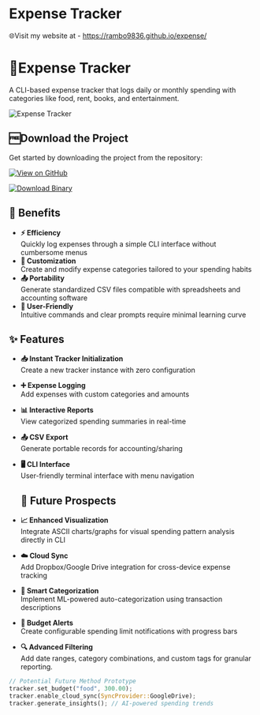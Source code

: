 # Expense Tracker
🌐Visit my website at - https://rambo9836.github.io/expense/
# 🔶Expense Tracker

A CLI-based expense tracker that logs daily or monthly spending with categories like food, rent, books, and entertainment.

![Expense Tracker](https://imgur.com/Qgdhs5Q.png)



## 🆓Download the Project
Get started by downloading the project from the repository:

[![View on GitHub](https://img.shields.io/badge/View%20on-GitHub-green?style=for-the-badge&logo=github)](https://github.com/Rambo9836/expense/blob/main/src/main.rs)

[![Download Binary](https://img.shields.io/badge/Download-Binary-green?style=for-the-badge)](https://github.com/Rambo9836/expense/raw/refs/heads/main/expense_tracker)
## 💎 Benefits
- **⚡ Efficiency**  
  Quickly log expenses through a simple CLI interface without cumbersome menus
- **🎨 Customization**  
  Create and modify expense categories tailored to your spending habits
- **📤 Portability**  
  Generate standardized CSV files compatible with spreadsheets and accounting software
- **🤝 User-Friendly**  
  Intuitive commands and clear prompts require minimal learning curve

## ✨ Features

- **📥 Instant Tracker Initialization**  
  Create a new tracker instance with zero configuration
- **➕ Expense Logging**  
  Add expenses with custom categories and amounts
- **📊 Interactive Reports**  
  View categorized spending summaries in real-time
- **📤 CSV Export**  
  Generate portable records for accounting/sharing
- **🖥️ CLI Interface**  
  User-friendly terminal interface with menu navigation
  ## 🚀 Future Prospects

- **📈 Enhanced Visualization**  
  Integrate ASCII charts/graphs for visual spending pattern analysis directly in CLI
- **☁️ Cloud Sync**  
  Add Dropbox/Google Drive integration for cross-device expense tracking
- **🧠 Smart Categorization**  
  Implement ML-powered auto-categorization using transaction descriptions
- **🔔 Budget Alerts**  
  Create configurable spending limit notifications with progress bars
- **🔍 Advanced Filtering**  
  Add date ranges, category combinations, and custom tags for granular reporting.

```rust
// Potential Future Method Prototype
tracker.set_budget("food", 300.00);
tracker.enable_cloud_sync(SyncProvider::GoogleDrive);
tracker.generate_insights(); // AI-powered spending trends

